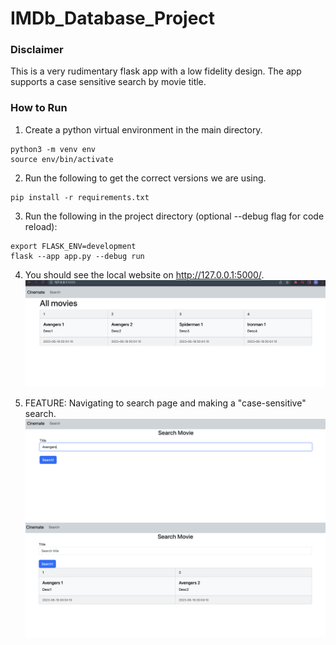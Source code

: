 # IMDb_Database_Project

### Disclaimer
This is a very rudimentary flask app with a low fidelity design. The app supports a case sensitive search by movie title.

### How to Run 

1. Create a python virtual environment in the main directory.
```
python3 -m venv env
source env/bin/activate
```
2. Run the following to get the correct versions we are using. 
```
pip install -r requirements.txt
```
3. Run the following in the project directory (optional --debug flag for code reload):
```
export FLASK_ENV=development
flask --app app.py --debug run
```
4. You should see the local website on http://127.0.0.1:5000/. 
![Basic UI](basicUI.png)

5. FEATURE: Navigating to search page and making a "case-sensitive" search.
![Search UI](searchUI.png)
![Search Result UI](searchResultUI.png)